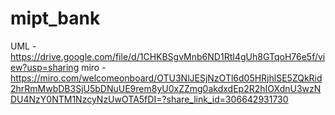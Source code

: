 # mipt_bank
UML - https://drive.google.com/file/d/1CHKBSgvMnb6ND1RtI4gUh8GTqoH76e5f/view?usp=sharing
miro - https://miro.com/welcomeonboard/OTU3NlJESjNzOTl6d05HRjhlSE5ZQkRid2hrRmMwbDB3SjU5bDNuUE9rem8yU0xZZmg0akdxdEp2R2hIOXdnU3wzNDU4NzY0NTM1NzcyNzUwOTA5fDI=?share_link_id=306642931730
